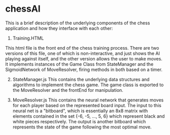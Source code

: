 # chessAI


This is a brief description of the underlying components of the chess application and how they interface with each other:


1. Training.HTML

  This html file is the front end of the chess training process. There are two versions of this file, one of which is non-interactive, and just shows the AI playing against    itself, and the other version allows the user to make moves. It implements instances of the Game Class from StateManager and the SigmoidNetwork of MoveResolver, firing methods in both based on a timer. 

2. StateManager.js
This contains the underlying data structures and algorithms to implement the chess game. The game class is exported to the MoveResolver and the frontEnd for manipulation. 


3. MoveResolver.js
This contains the neural network that generates moves for each player based on the represented board input. The input to this neural net is a "bitboard", which is essentially an 8x8 matrix with elements contained in the set {-6, -5, ..., 5, 6} which represent black and white pieces respectively. The output is another bitboard which represents the state of the game following the most optimal move. 
